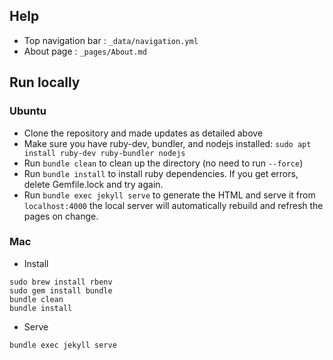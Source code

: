 
## Help

- Top navigation bar : `_data/navigation.yml`
- About page : `_pages/About.md`

## Run locally 

### Ubuntu

* Clone the repository and made updates as detailed above
* Make sure you have ruby-dev, bundler, and nodejs installed: `sudo apt install ruby-dev ruby-bundler nodejs`
* Run `bundle clean` to clean up the directory (no need to run `--force`)
* Run `bundle install` to install ruby dependencies. If you get errors, delete Gemfile.lock and try again.
* Run `bundle exec jekyll serve` to generate the HTML and serve it from `localhost:4000` the local server will automatically rebuild and refresh the pages on change.

### Mac
* Install
```
sudo brew install rbenv
sudo gem install bundle
bundle clean
bundle install
```
* Serve
```
bundle exec jekyll serve
```
 
